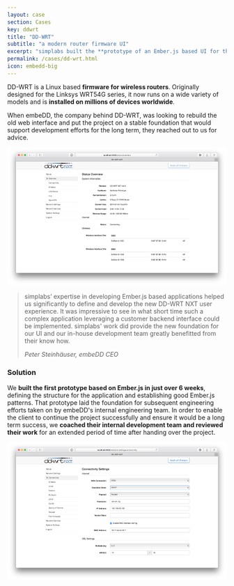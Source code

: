 ```yaml
---
layout: case
section: Cases
key: ddwrt
title: "DD-WRT"
subtitle: "a modern router firmware UI"
excerpt: "simplabs built the **prototype of an Ember.js based UI for the DD-WRT router firmware**, running on millions of devices worldwide. The client embeDD was able to use that prototype to build a release version."
permalink: /cases/dd-wrt.html
icon: embedd-big
---
```


<div class="row content-section">
  <div class="col-12 col-md-6 order-md-2 col-lg-5">
    <p>DD-WRT is a Linux based <strong>firmware for wireless routers</strong>. Originally designed for the Linksys WRT54G series, it now runs on a wide variety of models and is <strong>installed on millions of devices worldwide</strong>.</p>
    <p>When embeDD, the company behind DD-WRT, was looking to rebuild the old web interface and put the project on a stable foundation that would support development efforts for the long term, they reached out to us for advice.</p>
  </div>
  <div class="col-12 col-md-6 order-md-1 col-lg-5 offset-lg-1">
    <img src="/images/cases/dd-wrt/overview.png" class="img-fluid" alt="Overview">
  </div>
</div>

<div class="secondary-banner wide-banner quote-banner">
  <div class="container">
    <div class="row content-section">
      <div class="col-12 col-lg-10 offset-lg-1">
        <blockquote>
          <p>simplabs’ expertise in developing Ember.js based applications helped us significantly to define and develop the new DD-WRT NXT user experience. It was impressive to see in what short time such a complex application leveraging a customer backend interface could be implemented. simplabs' work did provide the new foundation for our UI and our in-house development team greatly benefitted from their know how.</p>
          <footer><cite>Peter Steinhäuser, embeDD CEO</cite></footer>
        </blockquote>
      </div>
    </div>
  </div>
</div>

<div class="row content-section">
  <div class="col-12 col-md-6 col-lg-5 offset-lg-1">
    <h3>Solution</h3>
    <p>We <strong>built the first prototype based on Ember.js in just over 6 weeks</strong>, defining the structure for the application and establishing good Ember.js patterns. That prototype laid the foundation for subsequent engineering efforts taken on by embeDD's internal engineering team. In order to enable the client to continue the project successfully and ensure it would be a long term success, we <strong>coached their internal development team and reviewed their work</strong> for an extended period of time after handing over the project.</p>
  </div>
  <div class="col-12 col-md-6 col-lg-5">
    <img src="/images/cases/dd-wrt/settings.png" class="img-fluid" alt="Settings">
  </div>
</div>
